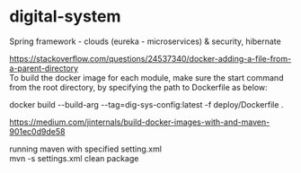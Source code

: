 # digital-system
Spring framework - clouds (eureka - microservices) &amp; security, hibernate

https://stackoverflow.com/questions/24537340/docker-adding-a-file-from-a-parent-directory
</br>To build the docker image for each module, make sure the start command from the root directory, by specifying the path to Dockerfile as below:

docker build --build-arg --tag=dig-sys-config:latest -f deploy/Dockerfile .

https://medium.com/jinternals/build-docker-images-with-and-maven-901ec0d9de58

running maven with specified setting.xml</br>
mvn -s settings.xml clean package

